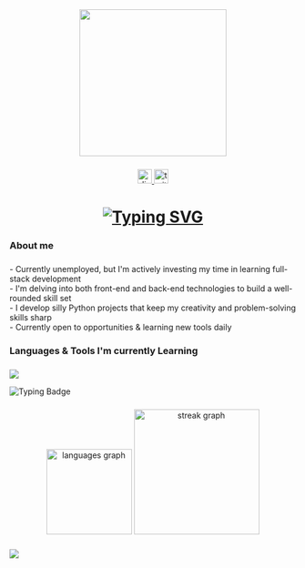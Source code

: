 <div align="center">
  <img height="258" src="https://github.com/Luna-Salamanca/Luna-Salamanca/blob/main/assets/gifs/anime-girl.gif"  />
</div>

###

<div align="center">
  <a href="https://discordapp.com/users/119562210686140419" target="_blank">
    <img src="https://img.shields.io/static/v1?message=Discord&logo=discord&label=&color=7289DA&logoColor=white&labelColor=&style=for-the-badge" height="25" alt="discord logo"  />
  </a>
  <a href="https://www.twitch.tv/hi_im_waza" target="_blank">
    <img src="https://img.shields.io/static/v1?message=Twitch&logo=twitch&label=&color=9146FF&logoColor=white&labelColor=&style=for-the-badge" height="25" alt="twitch logo"  />
  </a>
</div>

###

<h1 align="center">
<a href="https://git.io/typing-svg"><img src="https://readme-typing-svg.demolab.com?font=Fira+Code&size=30&pause=2000&color=F2A9FF&center=true&random=true&width=435&lines=hey+i'm+luna+%F0%9F%92%9C%F0%9F%8F%B3%EF%B8%8F%E2%80%8D%E2%9A%A7%EF%B8%8F" alt="Typing SVG" /></a>
  </a></h1>

###

<h3 align="left">About me</h3>

###

<p align="left">
  - Currently unemployed, but I'm actively investing my time in learning full-stack development
  <br>
  - I'm delving into both front-end and back-end technologies to build a well-rounded skill set
  <br>
  - I develop silly Python projects that keep my creativity and problem-solving skills sharp
  <br>
  - Currently open to opportunities & learning new tools daily
</p>

###

<h3 align="left">Languages & Tools I'm currently Learning</h3>

###

<p align="left">
  <img src="https://skillicons.dev/icons?i=python,js,ts,react,graphql,go" />
</p>

<img src="https://readme-typing-svg.demolab.com?font=Fira+Code&size=16&pause=1500&color=9B59B6&width=280&lines=Learning+TypeScript;React+;Building+stupid+stuff" alt="Typing Badge" />


###

<div align="center">
  <img src="https://github-readme-stats.vercel.app/api/top-langs?username=Luna-Salamanca&locale=en&hide_title=false&layout=compact&card_width=320&langs_count=4&theme=aura&hide_border=true&order=2" height="150" alt="languages graph"  />
  <img src="https://streak-stats.demolab.com?user=Luna-Salamanca&locale=en&mode=daily&theme=aura&hide_border=true&border_radius=5&order=3" height="220" alt="streak graph"  />
</div>

###

<img align="left" src="https://visitor-badge.laobi.icu/badge?page_id=Luna-Salamanca.Luna-Salamanca&right_color=rebeccapurple"  />

###



